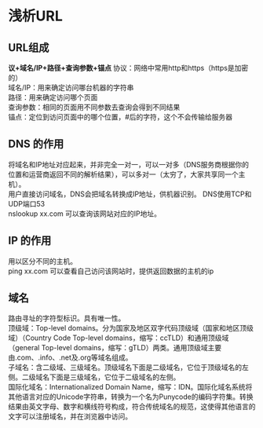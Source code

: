 # 浅析URL
## URL组成
**议+域名/IP+路径+查询参数+锚点**
协议：网络中常用http和https（https是加密的）</br>
域名/IP：用来确定访问哪台机器的字符串</br>
路径：用来确定访问哪个页面</br>
查询参数：相同的页面用不同参数去查询会得到不同结果</br>
锚点：定位到访问页面中的哪个位置，#后的字符，这个不会传输给服务器</br>

## DNS 的作用
将域名和IP地址对应起来，并非完全一对一，可以一对多（DNS服务商根据你的位置和运营商返回不同的解析结果），可以多对一（太穷了，大家共享同一个主机）。</br>
用户直接访问域名，DNS会把域名转换成IP地址，供机器识别。 DNS使用TCP和UDP端口53</br>
nslookup xx.com  可以查询该网站对应的IP地址。</br>

## IP 的作用
用以区分不同的主机。</br>
ping xx.com 可以查看自己访问该网站时，提供返回数据的主机的ip

## 域名
路由寻址的字符型标识。具有唯一性。</br>
顶级域：Top-level domains。分为国家及地区双字代码顶级域（国家和地区顶级域）（Country Code Top-level domains，缩写：ccTLD）和通用顶级域（general Top-level domains，缩写：gTLD）两类。通用顶级域主要由.com、.info、.net及.org等域名组成。</br>
子域名：含二级域、三级域名。顶级域名下面是二级域名，它位于顶级域名的左侧。二级域名下面是三级域名，它位于二级域名的左侧。</br>
国际化域名：Internationalized Domain Name，缩写：IDN。国际化域名系统将其他语言对应的Unicode字符串，转换为一个名为Punycode的编码字符集。转换结果由英文字母、数字和横线符号构成，符合传统域名的规范，这使得其他语言的文字可以注册域名，并在浏览器中访问。</br>

